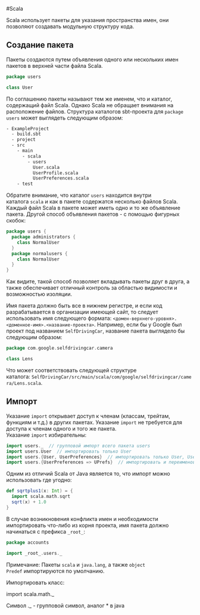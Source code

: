 
#Scala 

Scala использует пакеты для указания пространства имен, они позволяют создавать модульную структуру кода.

## Создание пакета[](https://docs.scala-lang.org/ru/tour/packages-and-imports.html#%D1%81%D0%BE%D0%B7%D0%B4%D0%B0%D0%BD%D0%B8%D0%B5-%D0%BF%D0%B0%D0%BA%D0%B5%D1%82%D0%B0)

Пакеты создаются путем объявления одного или нескольких имен пакетов в верхней части файла Scala.

```scala
package users

class User
```

По соглашению пакеты называют тем же именем, что и каталог, содержащий файл Scala. Однако Scala не обращает внимания на расположение файлов. Структура каталогов sbt-проекта для `package users` может выглядеть следующим образом:

```bash
- ExampleProject
  - build.sbt
  - project
  - src
    - main
      - scala
        - users
          User.scala
          UserProfile.scala
          UserPreferences.scala
    - test
```

Обратите внимание, что каталог `users` находится внутри каталога `scala` и как в пакете содержатся несколько файлов Scala. Каждый файл Scala в пакете может иметь одно и то же объявление пакета. Другой способ объявления пакетов - с помощью фигурных скобок:

```scala
package users {
  package administrators {
    class NormalUser
  }
  package normalusers {
    class NormalUser
  }
}
```

Как видите, такой способ позволяет вкладывать пакеты друг в друга, а также обеспечивает отличный контроль за областью видимости и возможностью изоляции.

Имя пакета должно быть все в нижнем регистре, и если код разрабатывается в организации имеющей сайт, то следует использовать имя следующего формата: `<домен-верхнего-уровня>.<доменное-имя>.<название-проекта>`. Например, если бы у Google был проект под названием `SelfDrivingCar`, название пакета выглядело бы следующим образом:

```scala
package com.google.selfdrivingcar.camera

class Lens
```

Что может соответствовать следующей структуре каталога: `SelfDrivingCar/src/main/scala/com/google/selfdrivingcar/camera/Lens.scala`.

## Импорт[](https://docs.scala-lang.org/ru/tour/packages-and-imports.html#%D0%B8%D0%BC%D0%BF%D0%BE%D1%80%D1%82)

Указание `import` открывает доступ к членам (классам, трейтам, функциям и т.д.) в других пакетах. Указание `import` не требуется для доступа к членам одного и того же пакета. Указание `import` избирательны:

```scala
import users._  // групповой импорт всего пакета users
import users.User  // импортировать только User
import users.{User, UserPreferences}  // импортировать только User, UserPreferences
import users.{UserPreferences => UPrefs}  // импортировать и переименовать
```

Одним из отличий Scala от Java является то, что импорт можно использовать где угодно:

```scala
def sqrtplus1(x: Int) = {
  import scala.math.sqrt
  sqrt(x) + 1.0
}
```

В случае возникновения конфликта имен и необходимости импортировать что-либо из корня проекта, имя пакета должно начинаться с префикса `_root_`:

```scala
package accounts

import _root_.users._
```

Примечание: Пакеты `scala` и `java.lang`, а также `object Predef` импортируются по умолчанию.


Импортировать класс:

import scala.math._ 

Символ ._  - групповой символ, аналог * в java

